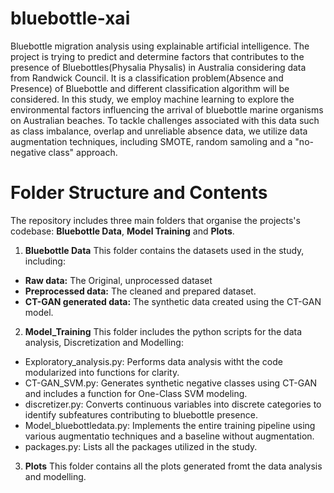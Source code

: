 # bluebottle-xai
Bluebottle migration analysis using explainable artificial intelligence. The project is trying to predict and determine factors that contributes to the presence of Bluebottles(Physalia Physalis) in Australia considering data from Randwick Council. It is a classification problem(Absence and Presence) of Bluebottle and different classification algorithm will be considered. In this study, we employ machine learning to explore the environmental factors influencing the arrival of bluebottle marine organisms on Australian beaches. To tackle challenges associated with this data such as class imbalance, overlap and unreliable absence data, we utilize data augmentation techniques, including SMOTE, random samoling and a "no-negative class" approach.

# Folder Structure and Contents
The repository includes three main folders that organise the projects's codebase: **Bluebottle Data**, **Model Training** and **Plots**. 

1. **Bluebottle Data**
This folder contains the datasets used in the study, including:
* **Raw data:** The Original, unprocessed dataset
* **Preprocessed data:** The cleaned and prepared dataset.
* **CT-GAN generated data:** The synthetic data created using the CT-GAN model.

2. **Model_Training**
This folder includes the python scripts for the data analysis, Discretization and Modelling:
* Exploratory_analysis.py: Performs data analysis witht the code modularized into functions for clarity.
* CT-GAN_SVM.py: Generates synthetic negative classes using CT-GAN and includes a function for One-Class SVM modeling.
* discretizer.py: Converts continuous variables into discrete categories to identify subfeatures contributing to bluebottle presence.
* Model_bluebottledata.py: Implements the entire training pipeline using various augmentatio techniques and a baseline without augmentation. 
* packages.py: Lists all the packages utilized in the study.

3. **Plots**
This folder contains all the plots generated fromt the data analysis and modelling. 

